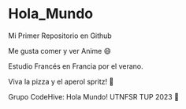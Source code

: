 # Hola_Mundo

Mi Primer Repositorio en Github

Me gusta comer y ver Anime 😄

Estudio Francés en Francia por el verano. 

Viva la pizza y el aperol spritz! 🍕

Grupo CodeHive: Hola Mundo! UTNFSR TUP 2023 🧉
